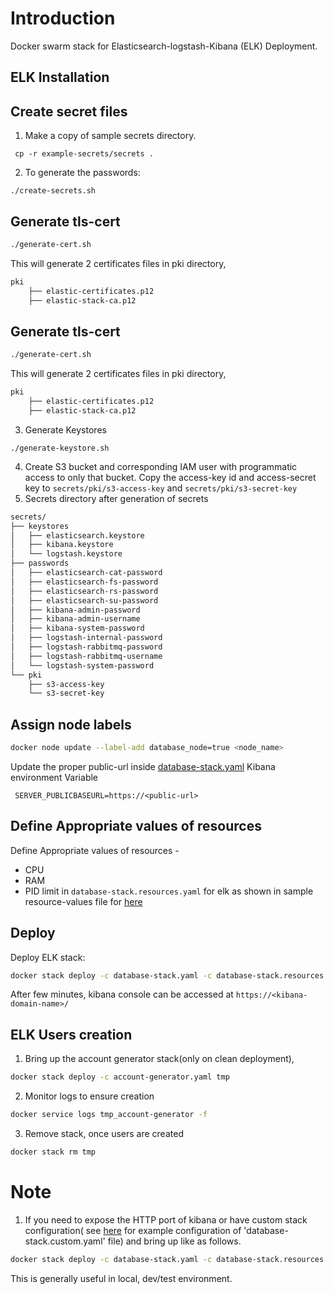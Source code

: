 # Introduction
Docker swarm stack for Elasticsearch-logstash-Kibana (ELK) Deployment.

## ELK Installation
## Create secret files
1. Make a copy of sample secrets directory.
```console
 cp -r example-secrets/secrets .
```
2. To generate the passwords:
```console
./create-secrets.sh
```
## Generate tls-cert
```sh
./generate-cert.sh
```
This will generate 2 certificates files in pki directory,
```sh
pki
    ├── elastic-certificates.p12
    ├── elastic-stack-ca.p12
```
## Generate tls-cert
```sh
./generate-cert.sh
```
This will generate 2 certificates files in pki directory,
```sh
pki
    ├── elastic-certificates.p12
    ├── elastic-stack-ca.p12
```

3. Generate Keystores
```
./generate-keystore.sh
```
4. Create S3 bucket and corresponding IAM user with programmatic access to only that bucket. Copy the access-key id and access-secret key to ``secrets/pki/s3-access-key`` and ``secrets/pki/s3-secret-key``
5. Secrets directory after generation of secrets

```sh
secrets/
├── keystores
│   ├── elasticsearch.keystore
│   ├── kibana.keystore
│   └── logstash.keystore
├── passwords
│   ├── elasticsearch-cat-password
│   ├── elasticsearch-fs-password
│   ├── elasticsearch-rs-password
│   ├── elasticsearch-su-password
│   ├── kibana-admin-password
│   ├── kibana-admin-username
│   ├── kibana-system-password
│   ├── logstash-internal-password
│   ├── logstash-rabbitmq-password
│   ├── logstash-rabbitmq-username
│   └── logstash-system-password
└── pki
    ├── s3-access-key
    └── s3-secret-key
```

## Assign node labels

```sh
docker node update --label-add database_node=true <node_name>
```

Update the proper public-url inside [database-stack.yaml](https://github.com/pranavv0/iudx-deployment/blob/elk-version-update/Docker-Swarm-deployment/single-node/elk/database-stack.yml) Kibana environment Variable

``` SERVER_PUBLICBASEURL=https://<public-url>```


## Define Appropriate values of resources

Define Appropriate values of resources -
- CPU 
- RAM 
- PID limit 
in `database-stack.resources.yaml`  for elk as shown in sample resource-values file for [here](example-database-stack.resources.yaml)

## Deploy
Deploy ELK stack:
```sh
docker stack deploy -c database-stack.yaml -c database-stack.resources.yaml database
```
After few minutes, kibana console can be accessed at ``https://<kibana-domain-name>/``
## ELK Users creation
1. Bring up the account generator stack(only on clean deployment),
```sh
docker stack deploy -c account-generator.yaml tmp 
```
2. Monitor logs to ensure creation
```sh
docker service logs tmp_account-generator -f
```
3. Remove stack, once users are created
```sh
docker stack rm tmp 
```
# Note
1. If you need to expose the HTTP port of kibana or have custom stack configuration( see [here](example-database-stack.custom.yaml) for example configuration of 'database-stack.custom.yaml' file)  and bring up like as follows.

```sh
docker stack deploy -c database-stack.yaml -c database-stack.resources.yaml -c database-stack.custom.yaml database
```
This is generally useful in local, dev/test environment.
